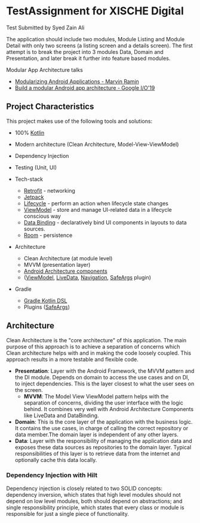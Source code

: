 # TestAssignment for XISCHE Digital

Test Submitted by Syed Zain Ali  

The application should include two modules, Module Listing and Module Detail with only two screens (a listing screen and a details screen).
The first attempt is to break the project into 3 modules Data, Domain and Presentation, and later break it further into feature based modules. 

Modular App Architecture talks
* [Modularizing Android Applications - Marvin Ramin](https://www.youtube.com/watch?v=TWLkswxjSr0)
* [Build a modular Android app architecture - Google I/O'19](https://www.youtube.com/watch?v=PZBg5DIzNww&t=1050s)


## Project Characteristics

This project makes use of the following tools and solutions:

* 100% [Kotlin](https://kotlinlang.org/)
* Modern architecture (Clean Architecture, Model-View-ViewModel)
* Dependency Injection
* Testing (Unit, UI)

* Tech-stack 
  * [Retrofit](https://square.github.io/retrofit/) - networking
  * [Jetpack](https://developer.android.com/jetpack)
  * [Lifecycle](https://developer.android.com/topic/libraries/architecture/lifecycle) - perform an action when lifecycle state changes
  * [ViewModel](https://developer.android.com/topic/libraries/architecture/viewmodel) - store and manage UI-related data in a lifecycle conscious way
  * [Data Binding](https://developer.android.com/topic/libraries/data-binding/) - declaratively bind UI components in layouts to data sources.
  * [Room](https://developer.android.com/topic/libraries/architecture/room) - persistence 


* Architecture
    * Clean Architecture (at module level)
    * MVVM (presentation layer)
    * [Android Architecture components](https://developer.android.com/topic/libraries/architecture) 
    * ([ViewModel](https://developer.android.com/topic/libraries/architecture/viewmodel), [LiveData](https://developer.android.com/topic/libraries/architecture/livedata), [Navigation](https://developer.android.com/jetpack/androidx/releases/navigation), [SafeArgs](https://developer.android.com/guide/navigation/navigation-pass-data#Safe-args) plugin)


* Gradle
    * [Gradle Kotlin DSL](https://docs.gradle.org/current/userguide/kotlin_dsl.html)
    * Plugins ([SafeArgs](https://developer.android.com/guide/navigation/navigation-pass-data#Safe-args))


## Architecture
Clean Architecture is the "core architecture" of this application. The main purpose of this approach is to achieve a separation of concerns which Clean architecture helps with and in
making the code loosely coupled. This approach results in a more testable and flexible code. 


* **Presentation**: Layer with the Android Framework, the MVVM pattern and the DI module. Depends on domain to access the use cases and on DI, to inject dependencies. This is the layer closest
  to what the user sees on the screen.
    - **MVVM**: The Model View ViewModel pattern helps with the separation of concerns, dividing the user interface with the logic behind. It combines very well with Android Architecture Components like LiveData and DataBinding.
* **Domain**: This is the core layer of the application with the business logic. It contains the use cases, in charge of calling the correct repository or data member.The domain layer is independent of any other layers.
* **Data**: Layer with the responsibility of managing the application data and exposes these data sources as repositories to the domain layer. Typical responsibilities of this layer is to retrieve data from the internet and optionally cache this data locally.

### Dependency Injection with Hilt
Dependency injection is closely related to two SOLID concepts: dependency inversion, which states that high level modules should not depend on low level modules,
both should depend on abstractions; and single responsibility principle,
which states that every class or module is responsible for just a single piece of functionality.

